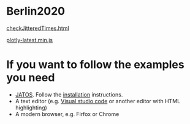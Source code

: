 # Berlin2020

[checkJitteredTimes.html](assets/checkJitteredTimes.html)

[plotly-latest.min.js](assets/plotly-latest.min.js)

# If you want to follow the examples you need

* [JATOS](www.jatos.org). Follow the [installation](http://www.jatos.org/Installation.html) instructions.
* A text editor (e.g. [Visual studio code](https://code.visualstudio.com/) or another editor with HTML highlighting)
* A modern browser, e.g. Firfox or Chrome
